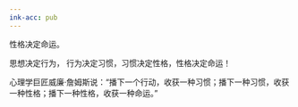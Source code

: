```yaml
---
ink-acc: pub
---
```

性格决定命运。

思想决定行为， 行为决定习惯，习惯决定性格，性格决定命运！

心理学巨匠威廉·詹姆斯说：“播下一个行动，收获一种习惯；播下一种习惯，收获一种性格；播下一种性格，收获一种命运。”